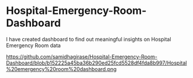 # Hospital-Emergency-Room-Dashboard
I have created dashboard to find out meaningful insights on Hospital Emergency Room data

https://github.com/samidhagirase/Hospital-Emergency-Room-Dashboard/blob/b152225a45ba36b290ed25fcd5528df4fda8b997/Hospital%20emergency%20room%20dashboard.png
